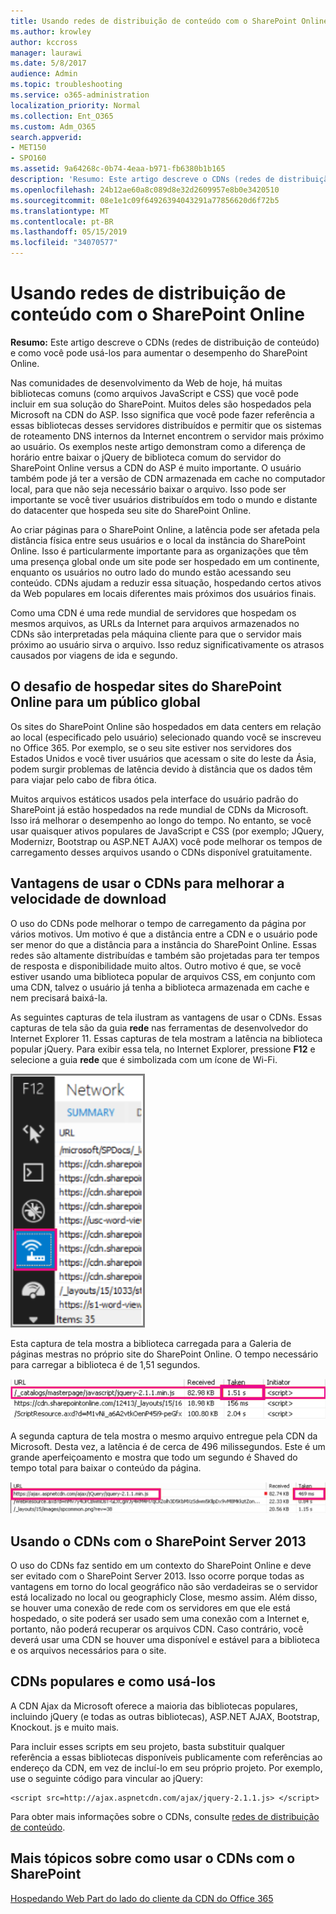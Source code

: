```yaml
---
title: Usando redes de distribuição de conteúdo com o SharePoint Online
ms.author: krowley
author: kccross
manager: laurawi
ms.date: 5/8/2017
audience: Admin
ms.topic: troubleshooting
ms.service: o365-administration
localization_priority: Normal
ms.collection: Ent_O365
ms.custom: Adm_O365
search.appverid:
- MET150
- SPO160
ms.assetid: 9a64268c-0b74-4eaa-b971-fb6380b1b165
description: 'Resumo: Este artigo descreve o CDNs (redes de distribuição de conteúdo) e como você pode usá-los para aumentar o desempenho do SharePoint Online.'
ms.openlocfilehash: 24b12ae60a8c089d8e32d2609957e8b0e3420510
ms.sourcegitcommit: 08e1e1c09f64926394043291a77856620d6f72b5
ms.translationtype: MT
ms.contentlocale: pt-BR
ms.lasthandoff: 05/15/2019
ms.locfileid: "34070577"
---
```

# <a name="using-content-delivery-networks-with-sharepoint-online"></a>Usando redes de distribuição de conteúdo com o SharePoint Online

 **Resumo:** Este artigo descreve o CDNs (redes de distribuição de conteúdo) e como você pode usá-los para aumentar o desempenho do SharePoint Online. 
  
Nas comunidades de desenvolvimento da Web de hoje, há muitas bibliotecas comuns (como arquivos JavaScript e CSS) que você pode incluir em sua solução do SharePoint. Muitos deles são hospedados pela Microsoft na CDN do ASP. Isso significa que você pode fazer referência a essas bibliotecas desses servidores distribuídos e permitir que os sistemas de roteamento DNS internos da Internet encontrem o servidor mais próximo ao usuário. Os exemplos neste artigo demonstram como a diferença de horário entre baixar o jQuery de biblioteca comum do servidor do SharePoint Online versus a CDN do ASP é muito importante. O usuário também pode já ter a versão de CDN armazenada em cache no computador local, para que não seja necessário baixar o arquivo. Isso pode ser importante se você tiver usuários distribuídos em todo o mundo e distante do datacenter que hospeda seu site do SharePoint Online.
  
Ao criar páginas para o SharePoint Online, a latência pode ser afetada pela distância física entre seus usuários e o local da instância do SharePoint Online. Isso é particularmente importante para as organizações que têm uma presença global onde um site pode ser hospedado em um continente, enquanto os usuários no outro lado do mundo estão acessando seu conteúdo. CDNs ajudam a reduzir essa situação, hospedando certos ativos da Web populares em locais diferentes mais próximos dos usuários finais.
  
Como uma CDN é uma rede mundial de servidores que hospedam os mesmos arquivos, as URLs da Internet para arquivos armazenados no CDNs são interpretadas pela máquina cliente para que o servidor mais próximo ao usuário sirva o arquivo. Isso reduz significativamente os atrasos causados por viagens de ida e segundo.
  
## <a name="the-challenge-of-hosting-sharepoint-online-sites-for-a-global-audience"></a>O desafio de hospedar sites do SharePoint Online para um público global

Os sites do SharePoint Online são hospedados em data centers em relação ao local (especificado pelo usuário) selecionado quando você se inscreveu no Office 365. Por exemplo, se o seu site estiver nos servidores dos Estados Unidos e você tiver usuários que acessam o site do leste da Ásia, podem surgir problemas de latência devido à distância que os dados têm para viajar pelo cabo de fibra ótica.
  
Muitos arquivos estáticos usados pela interface do usuário padrão do SharePoint já estão hospedados na rede mundial de CDNs da Microsoft. Isso irá melhorar o desempenho ao longo do tempo. No entanto, se você usar quaisquer ativos populares de JavaScript e CSS (por exemplo; JQuery, Modernizr, Bootstrap ou ASP.NET AJAX) você pode melhorar os tempos de carregamento desses arquivos usando o CDNs disponível gratuitamente.
  
## <a name="advantages-of-using-cdns-to-improve-download-speed"></a>Vantagens de usar o CDNs para melhorar a velocidade de download

O uso do CDNs pode melhorar o tempo de carregamento da página por vários motivos. Um motivo é que a distância entre a CDN e o usuário pode ser menor do que a distância para a instância do SharePoint Online. Essas redes são altamente distribuídas e também são projetadas para ter tempos de resposta e disponibilidade muito altos. Outro motivo é que, se você estiver usando uma biblioteca popular de arquivos CSS, em conjunto com uma CDN, talvez o usuário já tenha a biblioteca armazenada em cache e nem precisará baixá-la.
  
As seguintes capturas de tela ilustram as vantagens de usar o CDNs. Essas capturas de tela são da guia **rede** nas ferramentas de desenvolvedor do Internet Explorer 11. Essas capturas de tela mostram a latência na biblioteca popular jQuery. Para exibir essa tela, no Internet Explorer, pressione **F12** e selecione a guia **rede** que é simbolizada com um ícone de Wi-Fi. 
  
![Captura de tela da Rede F12](media/930541fd-af9b-434a-ae18-7bda867be128.png)
  
Esta captura de tela mostra a biblioteca carregada para a Galeria de páginas mestras no próprio site do SharePoint Online. O tempo necessário para carregar a biblioteca é de 1,51 segundos.
  
![Captura de tela do tempo de carregamento 1,51 s](media/64225c79-fa53-480f-81cd-0d351674320e.png)
  
A segunda captura de tela mostra o mesmo arquivo entregue pela CDN da Microsoft. Desta vez, a latência é de cerca de 496 milissegundos. Este é um grande aperfeiçoamento e mostra que todo um segundo é Shaved do tempo total para baixar o conteúdo da página.
  
![Captura de tela dos tempos de carregamento em 469 ms](media/6a553cc3-25a0-42c1-aae7-4aebbc2eb4c3.png)
  
## <a name="using-cdns-with-sharepoint-server-2013"></a>Usando o CDNs com o SharePoint Server 2013

O uso do CDNs faz sentido em um contexto do SharePoint Online e deve ser evitado com o SharePoint Server 2013. Isso ocorre porque todas as vantagens em torno do local geográfico não são verdadeiras se o servidor está localizado no local ou geographicly Close, mesmo assim. Além disso, se houver uma conexão de rede com os servidores em que ele está hospedado, o site poderá ser usado sem uma conexão com a Internet e, portanto, não poderá recuperar os arquivos CDN. Caso contrário, você deverá usar uma CDN se houver uma disponível e estável para a biblioteca e os arquivos necessários para o site.
  
## <a name="popular-cdns-and-how-to-use-them"></a>CDNs populares e como usá-los

A CDN Ajax da Microsoft oferece a maioria das bibliotecas populares, incluindo jQuery (e todas as outras bibliotecas), ASP.NET AJAX, Bootstrap, Knockout. js e muito mais.
  
Para incluir esses scripts em seu projeto, basta substituir qualquer referência a essas bibliotecas disponíveis publicamente com referências ao endereço da CDN, em vez de incluí-lo em seu próprio projeto. Por exemplo, use o seguinte código para vincular ao jQuery:
  
```
<script src=http://ajax.aspnetcdn.com/ajax/jquery-2.1.1.js> </script>
```

Para obter mais informações sobre o CDNs, consulte [redes de distribuição de conteúdo](content-delivery-networks.md).
  
## <a name="more-topics-about-using-cdns-with-sharepoint"></a>Mais tópicos sobre como usar o CDNs com o SharePoint

[Hospedando Web Part do lado do cliente da CDN do Office 365](https://dev.office.com/sharepoint/docs/spfx/web-parts/get-started/hosting-webpart-from-office-365-cdn)
  

